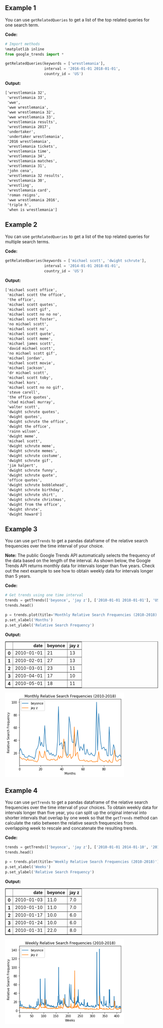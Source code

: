 ## Example 1
You can use `getRelatedQueries` to get a list of the top related queries for one search term.

__Code:__
```python
# Import methods
%matplotlib inline
from google_trends import *
```
```python
getRelatedQueries(keywords = ['wrestlemania'], 
                  interval = '2016-01-01 2018-01-01', 
                  country_id = 'US')
```

__Output:__


    ['wrestlemania 32',
     'wrestlemania 33',
     'wwe',
     'wwe wrestlemania',
     'wwe wrestlemania 32',
     'wwe wrestlemania 33',
     'wrestlemania results',
     'wrestlemania 2017',
     'undertaker',
     'undertaker wrestlemania',
     '2016 wrestlemania',
     'wrestlemania tickets',
     'wrestlemania time',
     'wrestlemania 34',
     'wrestlemania matches',
     'wrestlemania 31',
     'john cena',
     'wrestlemania 32 results',
     'wrestlemania 30',
     'wrestling',
     'wrestlemania card',
     'roman reigns',
     'wwe wrestlemania 2016',
     'triple h',
     'when is wrestlemania']


## Example 2
You can use `getRelatedQueries` to get a list of the top related queries for multiple search terms.

__Code:__
```python
getRelatedQueries(keywords = ['michael scott', 'dwight schrute'], 
                  interval = '2014-01-01 2018-01-01', 
                  country_id = 'US')
```

__Output:__


    ['michael scott office',
     'michael scott the office',
     'the office',
     'michael scott quotes',
     'michael scott gif',
     'michael scott no no no',
     'michael scott foster',
     'no michael scott',
     'michael scott no',
     'michael scott quote',
     'michael scott meme',
     'michael james scott',
     'david michael scott',
     'no michael scott gif',
     'michael jordan',
     'michael scott movie',
     'michael jackson',
     'dr michael scott',
     'michael scott toby',
     'michael kors',
     'michael scott no no gif',
     'steve carell',
     'the office quotes',
     'chad michael murray',
     'walter scott',
     'dwight schrute quotes',
     'dwight quotes',
     'dwight schrute the office',
     'dwight the office',
     'rainn wilson',
     'dwight meme',
     'michael scott',
     'dwight schrute meme',
     'dwight schrute memes',
     'dwight schrute costume',
     'dwight schrute gif',
     'jim halpert',
     'dwight schrute funny',
     'dwight schrute quote',
     'office quotes',
     'dwight schrute bobblehead',
     'dwight schrute birthday',
     'dwight schrute shirt',
     'dwight schrute christmas',
     'dwight from the office',
     'dwight shrute',
     'dwight howard']



## Example 3
You can use `getTrends` to get a pandas dataframe of the relative search frequencies over the time interval of your choice. 

__Note:__
The public Google Trends API automatically selects the frequency of the data based on the length of the interval. As shown below, the Google Trends API returns monthly data for intervals longer than five years. Check out the next example to see how to obtain weekly data for intervals longer than 5 years.

__Code:__
```python
# Get trends using one time interval
trends = getTrends(['beyonce', 'jay z'], ['2010-01-01 2018-01-01'], 'US') 
trends.head()

```
```python
p = trends.plot(title='Monthly Relative Search Frequencies (2010-2018)')
p.set_xlabel('Months')
p.set_ylabel('Relative Search Frequency')
```

__Output:__


<div>
<style>
    .dataframe thead tr:only-child th {
        text-align: right;
    }

    .dataframe thead th {
        text-align: left;
    }

    .dataframe tbody tr th {
        vertical-align: top;
    }
</style>
<table border="1" class="dataframe">
  <thead>
    <tr style="text-align: right;">
      <th></th>
      <th>date</th>
      <th>beyonce</th>
      <th>jay z</th>
    </tr>
  </thead>
  <tbody>
    <tr>
      <th>0</th>
      <td>2010-01-01</td>
      <td>21</td>
      <td>13</td>
    </tr>
    <tr>
      <th>1</th>
      <td>2010-02-01</td>
      <td>27</td>
      <td>13</td>
    </tr>
    <tr>
      <th>2</th>
      <td>2010-03-01</td>
      <td>23</td>
      <td>11</td>
    </tr>
    <tr>
      <th>3</th>
      <td>2010-04-01</td>
      <td>17</td>
      <td>10</td>
    </tr>
    <tr>
      <th>4</th>
      <td>2010-05-01</td>
      <td>18</td>
      <td>11</td>
    </tr>
  </tbody>
</table>
</div>




![png](output_7_1.png)


## Example 4
You can use `getTrends` to get a pandas dataframe of the relative search frequencies over the time interval of your choices. To obtain weekly data for intervals longer than five year, you can split up the original interval into shorter intervals that overlap by one week so that the `getTrends` method can calculate the ratio between the relative search frequencies from overlapping week to rescale and concatenate the resulting trends.


__Code:__
```python
trends = getTrends(['beyonce', 'jay z'], ['2010-01-01 2014-01-10', '2014-01-05 2018-01-01'], 'US') 
trends.head()
```

```python
p = trends.plot(title='Weekly Relative Search Frequencies (2010-2018)')
p.set_xlabel('Weeks')
p.set_ylabel('Relative Search Frequency')
```

__Output:__


<div>
<style>
    .dataframe thead tr:only-child th {
        text-align: right;
    }

    .dataframe thead th {
        text-align: left;
    }

    .dataframe tbody tr th {
        vertical-align: top;
    }
</style>
<table border="1" class="dataframe">
  <thead>
    <tr style="text-align: right;">
      <th></th>
      <th>date</th>
      <th>beyonce</th>
      <th>jay z</th>
    </tr>
  </thead>
  <tbody>
    <tr>
      <th>0</th>
      <td>2010-01-03</td>
      <td>11.0</td>
      <td>7.0</td>
    </tr>
    <tr>
      <th>1</th>
      <td>2010-01-10</td>
      <td>11.0</td>
      <td>7.0</td>
    </tr>
    <tr>
      <th>2</th>
      <td>2010-01-17</td>
      <td>10.0</td>
      <td>6.0</td>
    </tr>
    <tr>
      <th>3</th>
      <td>2010-01-24</td>
      <td>10.0</td>
      <td>6.0</td>
    </tr>
    <tr>
      <th>4</th>
      <td>2010-01-31</td>
      <td>22.0</td>
      <td>8.0</td>
    </tr>
  </tbody>
</table>
</div>







![png](output_9_1.png)

